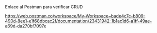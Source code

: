 Enlace al Postman para verificar CRUD

https://web.postman.co/workspace/My-Workspace~bade4c7c-b809-490d-8ee1-e1f68dbcac2f/documentation/23431942-1b1ac1d6-a1ff-49ae-a69d-da270bf7097e